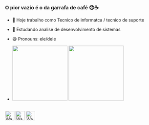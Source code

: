 ### O pior vazio é o da garrafa de café 😞☕

- 🔭 Hoje trabalho como Tecnico de informatca / tecnico de suporte
- 🌱 Estudando analise de desenvolvimento de sistemas
- 😄 Pronouns: ele/dele

- <div>
  <a href="#"></a>
  <img height="180em" src="https://github-readme-stats.vercel.app/api?username=Wandher&show_icons=true&theme=dracula"/>
  <img height="180em" src="https://github-readme-stats.vercel.app/api/top-langs/?username=Wandher&show_icons=true&theme=dracula"/>
</div>
<div style="display: inline_block"><br>
    <img align="center" alt="Wan-Html5" height="30 width="40" src="https://cdn.jsdelivr.net/gh/devicons/devicon@latest/icons/html5/html5-original-wordmark.svg"/>
    <img align="center" alt="Wan-Css3" height="30 width="40" src="https://cdn.jsdelivr.net/gh/devicons/devicon@latest/icons/css3/css3-original-wordmark.svg"/>
    <img align="center" alt="Wan-Javascript" height="30 width="40" src="https://cdn.jsdelivr.net/gh/devicons/devicon@latest/icons/javascript/javascript-original.svg"/>
</div>
